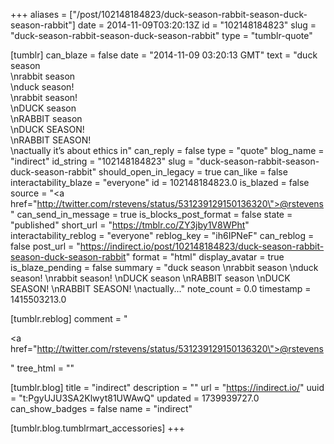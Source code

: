 +++
aliases = ["/post/102148184823/duck-season-rabbit-season-duck-season-rabbit"]
date = 2014-11-09T03:20:13Z
id = "102148184823"
slug = "duck-season-rabbit-season-duck-season-rabbit"
type = "tumblr-quote"

[tumblr]
can_blaze = false
date = "2014-11-09 03:20:13 GMT"
text = "duck season<br/>\nrabbit season<br/>\nduck season!<br/>\nrabbit season!<br/>\nDUCK season<br/>\nRABBIT season<br/>\nDUCK SEASON!<br/>\nRABBIT SEASON!<br/>\nactually it’s about ethics in"
can_reply = false
type = "quote"
blog_name = "indirect"
id_string = "102148184823"
slug = "duck-season-rabbit-season-duck-season-rabbit"
should_open_in_legacy = true
can_like = false
interactability_blaze = "everyone"
id = 102148184823.0
is_blazed = false
source = "<a href=\"http://twitter.com/rstevens/status/531239129150136320\">@rstevens</a>"
can_send_in_message = true
is_blocks_post_format = false
state = "published"
short_url = "https://tmblr.co/ZY3jby1V8WPht"
interactability_reblog = "everyone"
reblog_key = "ih6IPNeF"
can_reblog = false
post_url = "https://indirect.io/post/102148184823/duck-season-rabbit-season-duck-season-rabbit"
format = "html"
display_avatar = true
is_blaze_pending = false
summary = "duck season \nrabbit season \nduck season! \nrabbit season! \nDUCK season \nRABBIT season \nDUCK SEASON! \nRABBIT SEASON! \nactually..."
note_count = 0.0
timestamp = 1415503213.0

[tumblr.reblog]
comment = "<p><a href=\"http://twitter.com/rstevens/status/531239129150136320\">@rstevens</a></p>"
tree_html = ""

[tumblr.blog]
title = "indirect"
description = ""
url = "https://indirect.io/"
uuid = "t:PgyUJU3SA2Klwyt81UWAwQ"
updated = 1739939727.0
can_show_badges = false
name = "indirect"

[tumblr.blog.tumblrmart_accessories]
+++
